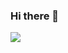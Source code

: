 ### Hi there 👋

<a href="" target="_blank"><img src="https://img.shields.io/badge/PHP-20c997?style=flat-square&logo=php&logoColor=white"/></a>


<!--
**AngSungHyun/AngSungHyun** is a ✨ _special_ ✨ repository because its `README.md` (this file) appears on your GitHub profile.

Here are some ideas to get you started:

- 🔭 I’m currently working on ...
- 🌱 I’m currently learning ...
- 👯 I’m looking to collaborate on ...
- 🤔 I’m looking for help with ...
- 💬 Ask me about ...
- 📫 How to reach me: ...
- 😄 Pronouns: ...
- ⚡ Fun fact: ...
-->
